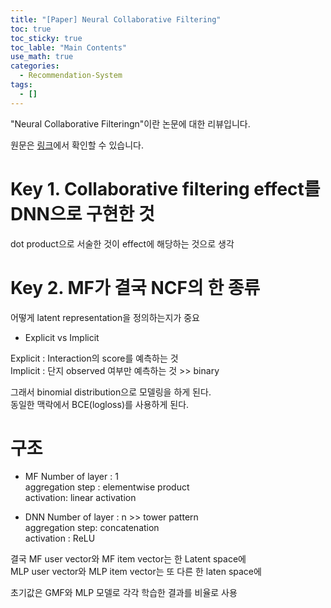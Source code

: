 ```yaml
---
title: "[Paper] Neural Collaborative Filtering"
toc: true
toc_sticky: true
toc_lable: "Main Contents"
use_math: true
categories:
  - Recommendation-System
tags:
  - []
---
```


"Neural Collaborative Filteringn"이란 논문에 대한 리뷰입니다.

원문은 [링크](https://dl.acm.org/doi/abs/10.1145/3038912.3052569?casa_token=PYJkBCX6pnYAAAAA:kmRnpwyu-vmCTbhUnAM36RfyJM97hV0mw99eR3oGXd_8y1oBURjUt82y6zr4utN30dpx29ooIm8)에서 확인할 수 있습니다.

# Key 1. Collaborative filtering effect를 DNN으로 구현한 것
dot product으로 서술한 것이 effect에 해당하는 것으로 생각 

# Key 2. MF가 결국 NCF의 한 종류
 어떻게 latent representation을 정의하는지가 중요 

- Explicit vs Implicit

Explicit : Interaction의 score를 예측하는 것 <br>
Implicit : 단지 observed 여부만 예측하는 것 >> binary 

그래서 binomial distribution으로 모델링을 하게 된다.<br>
동일한 맥락에서 BCE(logloss)를 사용하게 된다. 


# 구조
- MF
Number  of layer : 1<br>
aggregation step : elementwise product<br>
activation:  linear activation<br>

- DNN
Number of layer : n >> tower pattern<br>
aggregation step: concatenation<br>
activation : ReLU <br>

결국 
MF user vector와 MF item vector는 한 Latent space에 <br>
MLP user vector와 MLP item vector는  또 다른 한 laten space에<br>

초기값은 GMF와 MLP 모델로 각각 학습한 결과를 비율로 사용

